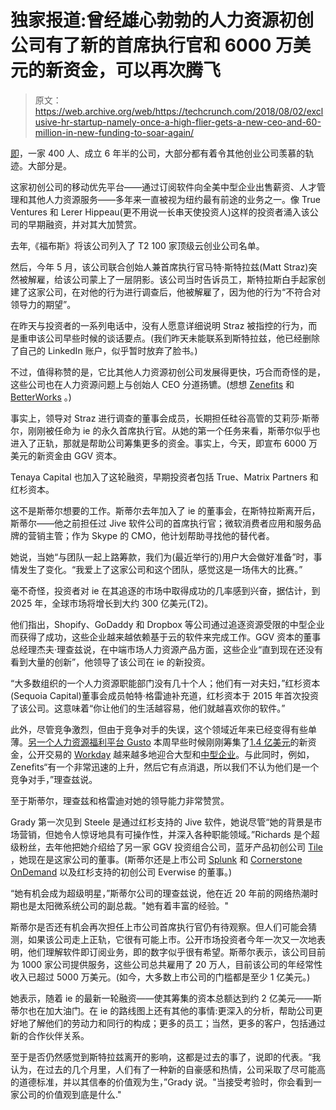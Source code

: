 # 独家报道:曾经雄心勃勃的人力资源初创公司有了新的首席执行官和 6000 万美元的新资金，可以再次腾飞

> 原文：<https://web.archive.org/web/https://techcrunch.com/2018/08/02/exclusive-hr-startup-namely-once-a-high-flier-gets-a-new-ceo-and-60-million-in-new-funding-to-soar-again/>

[即](https://web.archive.org/web/20230225044723/https://www.namely.com/)，一家 400 人、成立 6 年半的公司，大部分都有着令其他创业公司羡慕的轨迹。大部分是。

这家初创公司的移动优先平台——通过订阅软件向全美中型企业出售薪资、人才管理和其他人力资源服务——多年来一直被视为纽约最有前途的业务之一。像 True Ventures 和 Lerer Hippeau(更不用说一长串天使投资人)这样的投资者涌入该公司的早期融资，并对其大加赞赏。

去年,《福布斯》将该公司列入了 T2 100 家顶级云创业公司名单。

然后，今年 5 月，该公司联合创始人兼首席执行官马特·斯特拉兹(Matt Straz)突然被解雇，给该公司蒙上了一层阴影。该公司当时告诉员工，斯特拉斯白手起家创建了这家公司，在对他的行为进行调查后，他被解雇了，因为他的行为“不符合对领导力的期望”。

在昨天与投资者的一系列电话中，没有人愿意详细说明 Straz 被指控的行为，而是重申该公司早些时候的谈话要点。(我们昨天未能联系到斯特拉兹，他已经删除了自己的 LinkedIn 账户，似乎暂时放弃了脸书。)

不过，值得称赞的是，它比其他人力资源初创公司发展得更快，巧合而奇怪的是，这些公司也在人力资源问题上与创始人 CEO 分道扬镳。(想想 [Zenefits](https://web.archive.org/web/20230225044723/https://blogs.wsj.com/digits/2016/02/08/zenefits-ceo-parker-conrad-resigns-over-compliance-issues/) 和 [BetterWorks](https://web.archive.org/web/20230225044723/https://www.bloomberg.com/news/articles/2017-07-26/betterworks-ceo-duggan-resigns-amid-sexual-harassment-lawsuit) 。)

事实上，领导对 Straz 进行调查的董事会成员，长期担任硅谷高管的艾莉莎·斯蒂尔，刚刚被任命为 ie 的永久首席执行官。从她的第一个任务来看，斯蒂尔似乎也进入了正轨，那就是帮助公司筹集更多的资金。事实上，今天，即宣布 6000 万美元的新资金由 GGV 资本。

Tenaya Capital 也加入了这轮融资，早期投资者包括 True、Matrix Partners 和红杉资本。

这不是斯蒂尔想要的工作。斯蒂尔去年加入了 ie 的董事会，在斯特拉斯离开后，斯蒂尔——他之前担任过 Jive 软件公司的首席执行官；微软消费者应用和服务品牌的营销主管；作为 Skype 的 CMO，他计划帮助寻找他的替代者。

她说，当她“与团队一起上路筹款，我们为(最近举行的)用户大会做好准备”时，事情发生了变化。“我爱上了这家公司和这个团队，感觉这是一场伟大的比赛。”

毫不奇怪，投资者对 ie 在其追逐的市场中取得成功的几率感到兴奋，据估计，到 2025 年，全球市场将增长到大约 300 亿美元(T2)。

他们指出，Shopify、GoDaddy 和 Dropbox 等公司通过追逐资源受限的中型企业而获得了成功，这些企业越来越依赖基于云的软件来完成工作。GGV 资本的董事总经理杰夫·理查兹说，在中端市场人力资源产品方面，这些企业“直到现在还没有看到大量的创新”，他领导了该公司在 ie 的新投资。

“大多数组织的一个人力资源职能部门没有几十个人；他们有一对夫妇，”红杉资本(Sequoia Capital)董事会成员帕特·格雷迪补充道，红杉资本于 2015 年首次投资了该公司。这意味着“你让他们的生活越容易，他们就越喜欢你的软件。”

此外，尽管竞争激烈，但由于竞争对手的失误，这个领域近年来已经变得有些单薄。[另一个人力资源福利平台 Gusto](https://web.archive.org/web/20230225044723/https://gusto.com/) 本周早些时候刚刚筹集了[1.4 亿美元](https://web.archive.org/web/20230225044723/https://techcrunch.com/2018/07/31/gusto-raises-140-million-to-go-after-small-business-payroll-and-benefits-with-more-gusto/)的新资金，公开交易的 [Workday](https://web.archive.org/web/20230225044723/https://www.workday.com/) 越来越多地迎合大型和[中型企业](https://web.archive.org/web/20230225044723/https://www.workday.com/en-us/pages/medium-enterprise-gateway.html)。与此同时，例如，Zenefits“有一个非常迅速的上升，然后它有点消退，所以我们不认为他们是一个竞争对手，”理查兹说。

至于斯蒂尔，理查兹和格雷迪对她的领导能力非常赞赏。

Grady 第一次见到 Steele 是通过红杉支持的 Jive 软件，她说尽管“她的背景是市场营销，但她令人惊讶地具有可操作性，并深入各种职能领域。”Richards 是个超级粉丝，去年他把她介绍给了另一家 GGV 投资组合公司，蓝牙产品初创公司 [Tile](https://web.archive.org/web/20230225044723/https://www.thetileapp.com/en-us/) ，她现在是这家公司的董事。(斯蒂尔还是上市公司 [Splunk](https://web.archive.org/web/20230225044723/https://www.splunk.com/) 和 [Cornerstone OnDemand](https://web.archive.org/web/20230225044723/https://www.cornerstoneondemand.com/) 以及红杉支持的初创公司 Everwise 的董事。)

“她有机会成为超级明星，”斯蒂尔公司的理查兹说，他在近 20 年前的网络热潮时期也是太阳微系统公司的副总裁。"她有着丰富的经验。"

斯蒂尔是否还有机会再次担任上市公司首席执行官仍有待观察。但人们可能会猜测，如果该公司走上正轨，它很有可能上市。公开市场投资者今年一次又一次地表明，他们理解软件即订阅业务，即的数字似乎很有希望。斯蒂尔表示，该公司目前为 1000 家公司提供服务，这些公司总共雇用了 20 万人，目前该公司的年经常性收入已超过 5000 万美元。(如今，大多数上市公司的门槛都是至少 1 亿美元。)

她表示，随着 ie 的最新一轮融资——使其筹集的资本总额达到约 2 亿美元——斯蒂尔也在加大油门。在 ie 的路线图上还有其他的事情:更深入的分析，帮助公司更好地了解他们的劳动力和同行的构成；更多的员工；当然，更多的客户，包括通过新的合作伙伴关系。

至于是否仍然感觉到斯特拉兹离开的影响，这都是过去的事了，说即的代表。“我认为，在过去的几个月里，人们有了一种新的自豪感和热情，公司采取了尽可能高的道德标准，并以其信奉的价值观为生，”Grady 说。"当接受考验时，你会看到一家公司的价值观到底是什么."